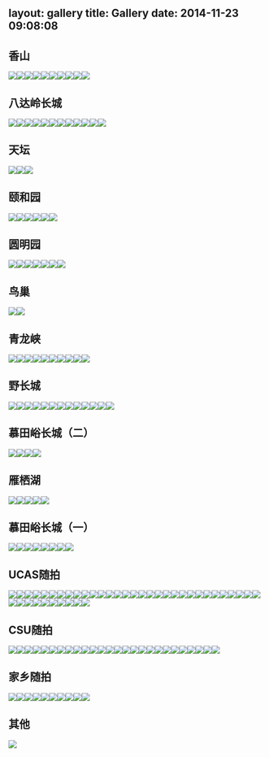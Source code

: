 layout: gallery
title: Gallery
date: 2014-11-23 09:08:08
---



## 香山

<a class="article-gallery-img fancybox" href="http://tinyjpg-public-lingdian618.qiniudn.com/images/public_photos/香山/IMG_1602.JPG?imageView2/2/h/800/q/100|watermark/2/text/bGlqaWFuLm1s/font/5a6L5L2T/fontsize/500/fill/I0VGRUZFRg==/dissolve/100/gravity/SouthEast/dx/10/dy/10" ><img src="http://tinyjpg-public-lingdian618.qiniudn.com/images/public_photos/香山/IMG_1602.JPG?imageView2/2/h/200/q/85" itemprop="image"></a><a class="article-gallery-img fancybox" href="http://tinyjpg-public-lingdian618.qiniudn.com/images/public_photos/香山/IMG_1604.JPG?imageView2/2/h/800/q/100|watermark/2/text/bGlqaWFuLm1s/font/5a6L5L2T/fontsize/500/fill/I0VGRUZFRg==/dissolve/100/gravity/SouthEast/dx/10/dy/10" ><img src="http://tinyjpg-public-lingdian618.qiniudn.com/images/public_photos/香山/IMG_1604.JPG?imageView2/2/h/200/q/85" itemprop="image"></a><a class="article-gallery-img fancybox" href="http://tinyjpg-public-lingdian618.qiniudn.com/images/public_photos/香山/IMG_1605.JPG?imageView2/2/h/800/q/100|watermark/2/text/bGlqaWFuLm1s/font/5a6L5L2T/fontsize/500/fill/I0VGRUZFRg==/dissolve/100/gravity/SouthEast/dx/10/dy/10" ><img src="http://tinyjpg-public-lingdian618.qiniudn.com/images/public_photos/香山/IMG_1605.JPG?imageView2/2/h/200/q/85" itemprop="image"></a><a class="article-gallery-img fancybox" href="http://tinyjpg-public-lingdian618.qiniudn.com/images/public_photos/香山/IMG_1615.JPG?imageView2/2/h/800/q/100|watermark/2/text/bGlqaWFuLm1s/font/5a6L5L2T/fontsize/500/fill/I0VGRUZFRg==/dissolve/100/gravity/SouthEast/dx/10/dy/10" ><img src="http://tinyjpg-public-lingdian618.qiniudn.com/images/public_photos/香山/IMG_1615.JPG?imageView2/2/h/200/q/85" itemprop="image"></a><a class="article-gallery-img fancybox" href="http://tinyjpg-public-lingdian618.qiniudn.com/images/public_photos/香山/IMG_1620.JPG?imageView2/2/h/800/q/100|watermark/2/text/bGlqaWFuLm1s/font/5a6L5L2T/fontsize/500/fill/I0VGRUZFRg==/dissolve/100/gravity/SouthEast/dx/10/dy/10" ><img src="http://tinyjpg-public-lingdian618.qiniudn.com/images/public_photos/香山/IMG_1620.JPG?imageView2/2/h/200/q/85" itemprop="image"></a><a class="article-gallery-img fancybox" href="http://tinyjpg-public-lingdian618.qiniudn.com/images/public_photos/香山/IMG_1627.JPG?imageView2/2/h/800/q/100|watermark/2/text/bGlqaWFuLm1s/font/5a6L5L2T/fontsize/500/fill/I0VGRUZFRg==/dissolve/100/gravity/SouthEast/dx/10/dy/10" ><img src="http://tinyjpg-public-lingdian618.qiniudn.com/images/public_photos/香山/IMG_1627.JPG?imageView2/2/h/200/q/85" itemprop="image"></a><a class="article-gallery-img fancybox" href="http://tinyjpg-public-lingdian618.qiniudn.com/images/public_photos/香山/IMG_1655.JPG?imageView2/2/h/800/q/100|watermark/2/text/bGlqaWFuLm1s/font/5a6L5L2T/fontsize/500/fill/I0VGRUZFRg==/dissolve/100/gravity/SouthEast/dx/10/dy/10" ><img src="http://tinyjpg-public-lingdian618.qiniudn.com/images/public_photos/香山/IMG_1655.JPG?imageView2/2/h/200/q/85" itemprop="image"></a><a class="article-gallery-img fancybox" href="http://tinyjpg-public-lingdian618.qiniudn.com/images/public_photos/香山/IMG_1657.JPG?imageView2/2/h/800/q/100|watermark/2/text/bGlqaWFuLm1s/font/5a6L5L2T/fontsize/500/fill/I0VGRUZFRg==/dissolve/100/gravity/SouthEast/dx/10/dy/10" ><img src="http://tinyjpg-public-lingdian618.qiniudn.com/images/public_photos/香山/IMG_1657.JPG?imageView2/2/h/200/q/85" itemprop="image"></a><a class="article-gallery-img fancybox" href="http://tinyjpg-public-lingdian618.qiniudn.com/images/public_photos/香山/IMG_1660.JPG?imageView2/2/h/800/q/100|watermark/2/text/bGlqaWFuLm1s/font/5a6L5L2T/fontsize/500/fill/I0VGRUZFRg==/dissolve/100/gravity/SouthEast/dx/10/dy/10" ><img src="http://tinyjpg-public-lingdian618.qiniudn.com/images/public_photos/香山/IMG_1660.JPG?imageView2/2/h/200/q/85" itemprop="image"></a><a class="article-gallery-img fancybox" href="http://tinyjpg-public-lingdian618.qiniudn.com/images/public_photos/香山/IMG_1665.JPG?imageView2/2/h/800/q/100|watermark/2/text/bGlqaWFuLm1s/font/5a6L5L2T/fontsize/500/fill/I0VGRUZFRg==/dissolve/100/gravity/SouthEast/dx/10/dy/10" ><img src="http://tinyjpg-public-lingdian618.qiniudn.com/images/public_photos/香山/IMG_1665.JPG?imageView2/2/h/200/q/85" itemprop="image"></a>

## 八达岭长城

<a class="article-gallery-img fancybox" href="http://tinyjpg-public-lingdian618.qiniudn.com/images/public_photos/八达岭长城/IMG_1545.JPG?imageView2/2/h/800/q/100|watermark/2/text/bGlqaWFuLm1s/font/5a6L5L2T/fontsize/500/fill/I0VGRUZFRg==/dissolve/100/gravity/SouthEast/dx/10/dy/10" ><img src="http://tinyjpg-public-lingdian618.qiniudn.com/images/public_photos/八达岭长城/IMG_1545.JPG?imageView2/2/h/200/q/85" itemprop="image"></a><a class="article-gallery-img fancybox" href="http://tinyjpg-public-lingdian618.qiniudn.com/images/public_photos/八达岭长城/IMG_1546.JPG?imageView2/2/h/800/q/100|watermark/2/text/bGlqaWFuLm1s/font/5a6L5L2T/fontsize/500/fill/I0VGRUZFRg==/dissolve/100/gravity/SouthEast/dx/10/dy/10" ><img src="http://tinyjpg-public-lingdian618.qiniudn.com/images/public_photos/八达岭长城/IMG_1546.JPG?imageView2/2/h/200/q/85" itemprop="image"></a><a class="article-gallery-img fancybox" href="http://tinyjpg-public-lingdian618.qiniudn.com/images/public_photos/八达岭长城/IMG_1547.JPG?imageView2/2/h/800/q/100|watermark/2/text/bGlqaWFuLm1s/font/5a6L5L2T/fontsize/500/fill/I0VGRUZFRg==/dissolve/100/gravity/SouthEast/dx/10/dy/10" ><img src="http://tinyjpg-public-lingdian618.qiniudn.com/images/public_photos/八达岭长城/IMG_1547.JPG?imageView2/2/h/200/q/85" itemprop="image"></a><a class="article-gallery-img fancybox" href="http://tinyjpg-public-lingdian618.qiniudn.com/images/public_photos/八达岭长城/IMG_1552.JPG?imageView2/2/h/800/q/100|watermark/2/text/bGlqaWFuLm1s/font/5a6L5L2T/fontsize/500/fill/I0VGRUZFRg==/dissolve/100/gravity/SouthEast/dx/10/dy/10" ><img src="http://tinyjpg-public-lingdian618.qiniudn.com/images/public_photos/八达岭长城/IMG_1552.JPG?imageView2/2/h/200/q/85" itemprop="image"></a><a class="article-gallery-img fancybox" href="http://tinyjpg-public-lingdian618.qiniudn.com/images/public_photos/八达岭长城/IMG_1553.JPG?imageView2/2/h/800/q/100|watermark/2/text/bGlqaWFuLm1s/font/5a6L5L2T/fontsize/500/fill/I0VGRUZFRg==/dissolve/100/gravity/SouthEast/dx/10/dy/10" ><img src="http://tinyjpg-public-lingdian618.qiniudn.com/images/public_photos/八达岭长城/IMG_1553.JPG?imageView2/2/h/200/q/85" itemprop="image"></a><a class="article-gallery-img fancybox" href="http://tinyjpg-public-lingdian618.qiniudn.com/images/public_photos/八达岭长城/IMG_1556.JPG?imageView2/2/h/800/q/100|watermark/2/text/bGlqaWFuLm1s/font/5a6L5L2T/fontsize/500/fill/I0VGRUZFRg==/dissolve/100/gravity/SouthEast/dx/10/dy/10" ><img src="http://tinyjpg-public-lingdian618.qiniudn.com/images/public_photos/八达岭长城/IMG_1556.JPG?imageView2/2/h/200/q/85" itemprop="image"></a><a class="article-gallery-img fancybox" href="http://tinyjpg-public-lingdian618.qiniudn.com/images/public_photos/八达岭长城/IMG_1557.JPG?imageView2/2/h/800/q/100|watermark/2/text/bGlqaWFuLm1s/font/5a6L5L2T/fontsize/500/fill/I0VGRUZFRg==/dissolve/100/gravity/SouthEast/dx/10/dy/10" ><img src="http://tinyjpg-public-lingdian618.qiniudn.com/images/public_photos/八达岭长城/IMG_1557.JPG?imageView2/2/h/200/q/85" itemprop="image"></a><a class="article-gallery-img fancybox" href="http://tinyjpg-public-lingdian618.qiniudn.com/images/public_photos/八达岭长城/IMG_1558.JPG?imageView2/2/h/800/q/100|watermark/2/text/bGlqaWFuLm1s/font/5a6L5L2T/fontsize/500/fill/I0VGRUZFRg==/dissolve/100/gravity/SouthEast/dx/10/dy/10" ><img src="http://tinyjpg-public-lingdian618.qiniudn.com/images/public_photos/八达岭长城/IMG_1558.JPG?imageView2/2/h/200/q/85" itemprop="image"></a><a class="article-gallery-img fancybox" href="http://tinyjpg-public-lingdian618.qiniudn.com/images/public_photos/八达岭长城/IMG_1559.JPG?imageView2/2/h/800/q/100|watermark/2/text/bGlqaWFuLm1s/font/5a6L5L2T/fontsize/500/fill/I0VGRUZFRg==/dissolve/100/gravity/SouthEast/dx/10/dy/10" ><img src="http://tinyjpg-public-lingdian618.qiniudn.com/images/public_photos/八达岭长城/IMG_1559.JPG?imageView2/2/h/200/q/85" itemprop="image"></a><a class="article-gallery-img fancybox" href="http://tinyjpg-public-lingdian618.qiniudn.com/images/public_photos/八达岭长城/IMG_1560.JPG?imageView2/2/h/800/q/100|watermark/2/text/bGlqaWFuLm1s/font/5a6L5L2T/fontsize/500/fill/I0VGRUZFRg==/dissolve/100/gravity/SouthEast/dx/10/dy/10" ><img src="http://tinyjpg-public-lingdian618.qiniudn.com/images/public_photos/八达岭长城/IMG_1560.JPG?imageView2/2/h/200/q/85" itemprop="image"></a><a class="article-gallery-img fancybox" href="http://tinyjpg-public-lingdian618.qiniudn.com/images/public_photos/八达岭长城/IMG_1564.JPG?imageView2/2/h/800/q/100|watermark/2/text/bGlqaWFuLm1s/font/5a6L5L2T/fontsize/500/fill/I0VGRUZFRg==/dissolve/100/gravity/SouthEast/dx/10/dy/10" ><img src="http://tinyjpg-public-lingdian618.qiniudn.com/images/public_photos/八达岭长城/IMG_1564.JPG?imageView2/2/h/200/q/85" itemprop="image"></a><a class="article-gallery-img fancybox" href="http://tinyjpg-public-lingdian618.qiniudn.com/images/public_photos/八达岭长城/IMG_1575.JPG?imageView2/2/h/800/q/100|watermark/2/text/bGlqaWFuLm1s/font/5a6L5L2T/fontsize/500/fill/I0VGRUZFRg==/dissolve/100/gravity/SouthEast/dx/10/dy/10" ><img src="http://tinyjpg-public-lingdian618.qiniudn.com/images/public_photos/八达岭长城/IMG_1575.JPG?imageView2/2/h/200/q/85" itemprop="image"></a>

## 天坛

<a class="article-gallery-img fancybox" href="http://tinyjpg-public-lingdian618.qiniudn.com/images/public_photos/天坛/IMG_1512.JPG?imageView2/2/h/800/q/100|watermark/2/text/bGlqaWFuLm1s/font/5a6L5L2T/fontsize/500/fill/I0VGRUZFRg==/dissolve/100/gravity/SouthEast/dx/10/dy/10" ><img src="http://tinyjpg-public-lingdian618.qiniudn.com/images/public_photos/天坛/IMG_1512.JPG?imageView2/2/h/200/q/85" itemprop="image"></a><a class="article-gallery-img fancybox" href="http://tinyjpg-public-lingdian618.qiniudn.com/images/public_photos/天坛/IMG_1513.JPG?imageView2/2/h/800/q/100|watermark/2/text/bGlqaWFuLm1s/font/5a6L5L2T/fontsize/500/fill/I0VGRUZFRg==/dissolve/100/gravity/SouthEast/dx/10/dy/10" ><img src="http://tinyjpg-public-lingdian618.qiniudn.com/images/public_photos/天坛/IMG_1513.JPG?imageView2/2/h/200/q/85" itemprop="image"></a><a class="article-gallery-img fancybox" href="http://tinyjpg-public-lingdian618.qiniudn.com/images/public_photos/天坛/IMG_1515.JPG?imageView2/2/h/800/q/100|watermark/2/text/bGlqaWFuLm1s/font/5a6L5L2T/fontsize/500/fill/I0VGRUZFRg==/dissolve/100/gravity/SouthEast/dx/10/dy/10" ><img src="http://tinyjpg-public-lingdian618.qiniudn.com/images/public_photos/天坛/IMG_1515.JPG?imageView2/2/h/200/q/85" itemprop="image"></a>

## 颐和园

<a class="article-gallery-img fancybox" href="http://tinyjpg-public-lingdian618.qiniudn.com/images/public_photos/颐和园/IMG_1462.JPG?imageView2/2/h/800/q/100|watermark/2/text/bGlqaWFuLm1s/font/5a6L5L2T/fontsize/500/fill/I0VGRUZFRg==/dissolve/100/gravity/SouthEast/dx/10/dy/10" ><img src="http://tinyjpg-public-lingdian618.qiniudn.com/images/public_photos/颐和园/IMG_1462.JPG?imageView2/2/h/200/q/85" itemprop="image"></a><a class="article-gallery-img fancybox" href="http://tinyjpg-public-lingdian618.qiniudn.com/images/public_photos/颐和园/IMG_1476.JPG?imageView2/2/h/800/q/100|watermark/2/text/bGlqaWFuLm1s/font/5a6L5L2T/fontsize/500/fill/I0VGRUZFRg==/dissolve/100/gravity/SouthEast/dx/10/dy/10" ><img src="http://tinyjpg-public-lingdian618.qiniudn.com/images/public_photos/颐和园/IMG_1476.JPG?imageView2/2/h/200/q/85" itemprop="image"></a><a class="article-gallery-img fancybox" href="http://tinyjpg-public-lingdian618.qiniudn.com/images/public_photos/颐和园/IMG_1478.JPG?imageView2/2/h/800/q/100|watermark/2/text/bGlqaWFuLm1s/font/5a6L5L2T/fontsize/500/fill/I0VGRUZFRg==/dissolve/100/gravity/SouthEast/dx/10/dy/10" ><img src="http://tinyjpg-public-lingdian618.qiniudn.com/images/public_photos/颐和园/IMG_1478.JPG?imageView2/2/h/200/q/85" itemprop="image"></a><a class="article-gallery-img fancybox" href="http://tinyjpg-public-lingdian618.qiniudn.com/images/public_photos/颐和园/IMG_1482.JPG?imageView2/2/h/800/q/100|watermark/2/text/bGlqaWFuLm1s/font/5a6L5L2T/fontsize/500/fill/I0VGRUZFRg==/dissolve/100/gravity/SouthEast/dx/10/dy/10" ><img src="http://tinyjpg-public-lingdian618.qiniudn.com/images/public_photos/颐和园/IMG_1482.JPG?imageView2/2/h/200/q/85" itemprop="image"></a><a class="article-gallery-img fancybox" href="http://tinyjpg-public-lingdian618.qiniudn.com/images/public_photos/颐和园/IMG_1483.JPG?imageView2/2/h/800/q/100|watermark/2/text/bGlqaWFuLm1s/font/5a6L5L2T/fontsize/500/fill/I0VGRUZFRg==/dissolve/100/gravity/SouthEast/dx/10/dy/10" ><img src="http://tinyjpg-public-lingdian618.qiniudn.com/images/public_photos/颐和园/IMG_1483.JPG?imageView2/2/h/200/q/85" itemprop="image"></a><a class="article-gallery-img fancybox" href="http://tinyjpg-public-lingdian618.qiniudn.com/images/public_photos/颐和园/IMG_1486.JPG?imageView2/2/h/800/q/100|watermark/2/text/bGlqaWFuLm1s/font/5a6L5L2T/fontsize/500/fill/I0VGRUZFRg==/dissolve/100/gravity/SouthEast/dx/10/dy/10" ><img src="http://tinyjpg-public-lingdian618.qiniudn.com/images/public_photos/颐和园/IMG_1486.JPG?imageView2/2/h/200/q/85" itemprop="image"></a>

## 圆明园

<a class="article-gallery-img fancybox" href="http://tinyjpg-public-lingdian618.qiniudn.com/images/public_photos/圆明园/IMG_1386.JPG?imageView2/2/h/800/q/100|watermark/2/text/bGlqaWFuLm1s/font/5a6L5L2T/fontsize/500/fill/I0VGRUZFRg==/dissolve/100/gravity/SouthEast/dx/10/dy/10" ><img src="http://tinyjpg-public-lingdian618.qiniudn.com/images/public_photos/圆明园/IMG_1386.JPG?imageView2/2/h/200/q/85" itemprop="image"></a><a class="article-gallery-img fancybox" href="http://tinyjpg-public-lingdian618.qiniudn.com/images/public_photos/圆明园/IMG_1388.JPG?imageView2/2/h/800/q/100|watermark/2/text/bGlqaWFuLm1s/font/5a6L5L2T/fontsize/500/fill/I0VGRUZFRg==/dissolve/100/gravity/SouthEast/dx/10/dy/10" ><img src="http://tinyjpg-public-lingdian618.qiniudn.com/images/public_photos/圆明园/IMG_1388.JPG?imageView2/2/h/200/q/85" itemprop="image"></a><a class="article-gallery-img fancybox" href="http://tinyjpg-public-lingdian618.qiniudn.com/images/public_photos/圆明园/IMG_1392.JPG?imageView2/2/h/800/q/100|watermark/2/text/bGlqaWFuLm1s/font/5a6L5L2T/fontsize/500/fill/I0VGRUZFRg==/dissolve/100/gravity/SouthEast/dx/10/dy/10" ><img src="http://tinyjpg-public-lingdian618.qiniudn.com/images/public_photos/圆明园/IMG_1392.JPG?imageView2/2/h/200/q/85" itemprop="image"></a><a class="article-gallery-img fancybox" href="http://tinyjpg-public-lingdian618.qiniudn.com/images/public_photos/圆明园/IMG_1400.JPG?imageView2/2/h/800/q/100|watermark/2/text/bGlqaWFuLm1s/font/5a6L5L2T/fontsize/500/fill/I0VGRUZFRg==/dissolve/100/gravity/SouthEast/dx/10/dy/10" ><img src="http://tinyjpg-public-lingdian618.qiniudn.com/images/public_photos/圆明园/IMG_1400.JPG?imageView2/2/h/200/q/85" itemprop="image"></a><a class="article-gallery-img fancybox" href="http://tinyjpg-public-lingdian618.qiniudn.com/images/public_photos/圆明园/IMG_1401.JPG?imageView2/2/h/800/q/100|watermark/2/text/bGlqaWFuLm1s/font/5a6L5L2T/fontsize/500/fill/I0VGRUZFRg==/dissolve/100/gravity/SouthEast/dx/10/dy/10" ><img src="http://tinyjpg-public-lingdian618.qiniudn.com/images/public_photos/圆明园/IMG_1401.JPG?imageView2/2/h/200/q/85" itemprop="image"></a><a class="article-gallery-img fancybox" href="http://tinyjpg-public-lingdian618.qiniudn.com/images/public_photos/圆明园/IMG_1403.JPG?imageView2/2/h/800/q/100|watermark/2/text/bGlqaWFuLm1s/font/5a6L5L2T/fontsize/500/fill/I0VGRUZFRg==/dissolve/100/gravity/SouthEast/dx/10/dy/10" ><img src="http://tinyjpg-public-lingdian618.qiniudn.com/images/public_photos/圆明园/IMG_1403.JPG?imageView2/2/h/200/q/85" itemprop="image"></a><a class="article-gallery-img fancybox" href="http://tinyjpg-public-lingdian618.qiniudn.com/images/public_photos/圆明园/IMG_1420.JPG?imageView2/2/h/800/q/100|watermark/2/text/bGlqaWFuLm1s/font/5a6L5L2T/fontsize/500/fill/I0VGRUZFRg==/dissolve/100/gravity/SouthEast/dx/10/dy/10" ><img src="http://tinyjpg-public-lingdian618.qiniudn.com/images/public_photos/圆明园/IMG_1420.JPG?imageView2/2/h/200/q/85" itemprop="image"></a>

## 鸟巢

<a class="article-gallery-img fancybox" href="http://tinyjpg-public-lingdian618.qiniudn.com/images/public_photos/鸟巢/IMG_1365.JPG?imageView2/2/h/800/q/100|watermark/2/text/bGlqaWFuLm1s/font/5a6L5L2T/fontsize/500/fill/I0VGRUZFRg==/dissolve/100/gravity/SouthEast/dx/10/dy/10" ><img src="http://tinyjpg-public-lingdian618.qiniudn.com/images/public_photos/鸟巢/IMG_1365.JPG?imageView2/2/h/200/q/85" itemprop="image"></a><a class="article-gallery-img fancybox" href="http://tinyjpg-public-lingdian618.qiniudn.com/images/public_photos/鸟巢/IMG_1368.JPG?imageView2/2/h/800/q/100|watermark/2/text/bGlqaWFuLm1s/font/5a6L5L2T/fontsize/500/fill/I0VGRUZFRg==/dissolve/100/gravity/SouthEast/dx/10/dy/10" ><img src="http://tinyjpg-public-lingdian618.qiniudn.com/images/public_photos/鸟巢/IMG_1368.JPG?imageView2/2/h/200/q/85" itemprop="image"></a>

## 青龙峡

<a class="article-gallery-img fancybox" href="http://tinyjpg-public-lingdian618.qiniudn.com/images/public_photos/青龙峡/IMG_1040.JPG?imageView2/2/h/800/q/100|watermark/2/text/bGlqaWFuLm1s/font/5a6L5L2T/fontsize/500/fill/I0VGRUZFRg==/dissolve/100/gravity/SouthEast/dx/10/dy/10" ><img src="http://tinyjpg-public-lingdian618.qiniudn.com/images/public_photos/青龙峡/IMG_1040.JPG?imageView2/2/h/200/q/85" itemprop="image"></a><a class="article-gallery-img fancybox" href="http://tinyjpg-public-lingdian618.qiniudn.com/images/public_photos/青龙峡/IMG_1047.JPG?imageView2/2/h/800/q/100|watermark/2/text/bGlqaWFuLm1s/font/5a6L5L2T/fontsize/500/fill/I0VGRUZFRg==/dissolve/100/gravity/SouthEast/dx/10/dy/10" ><img src="http://tinyjpg-public-lingdian618.qiniudn.com/images/public_photos/青龙峡/IMG_1047.JPG?imageView2/2/h/200/q/85" itemprop="image"></a><a class="article-gallery-img fancybox" href="http://tinyjpg-public-lingdian618.qiniudn.com/images/public_photos/青龙峡/IMG_1049.JPG?imageView2/2/h/800/q/100|watermark/2/text/bGlqaWFuLm1s/font/5a6L5L2T/fontsize/500/fill/I0VGRUZFRg==/dissolve/100/gravity/SouthEast/dx/10/dy/10" ><img src="http://tinyjpg-public-lingdian618.qiniudn.com/images/public_photos/青龙峡/IMG_1049.JPG?imageView2/2/h/200/q/85" itemprop="image"></a><a class="article-gallery-img fancybox" href="http://tinyjpg-public-lingdian618.qiniudn.com/images/public_photos/青龙峡/IMG_1052.JPG?imageView2/2/h/800/q/100|watermark/2/text/bGlqaWFuLm1s/font/5a6L5L2T/fontsize/500/fill/I0VGRUZFRg==/dissolve/100/gravity/SouthEast/dx/10/dy/10" ><img src="http://tinyjpg-public-lingdian618.qiniudn.com/images/public_photos/青龙峡/IMG_1052.JPG?imageView2/2/h/200/q/85" itemprop="image"></a><a class="article-gallery-img fancybox" href="http://tinyjpg-public-lingdian618.qiniudn.com/images/public_photos/青龙峡/IMG_1055.JPG?imageView2/2/h/800/q/100|watermark/2/text/bGlqaWFuLm1s/font/5a6L5L2T/fontsize/500/fill/I0VGRUZFRg==/dissolve/100/gravity/SouthEast/dx/10/dy/10" ><img src="http://tinyjpg-public-lingdian618.qiniudn.com/images/public_photos/青龙峡/IMG_1055.JPG?imageView2/2/h/200/q/85" itemprop="image"></a><a class="article-gallery-img fancybox" href="http://tinyjpg-public-lingdian618.qiniudn.com/images/public_photos/青龙峡/IMG_1058.JPG?imageView2/2/h/800/q/100|watermark/2/text/bGlqaWFuLm1s/font/5a6L5L2T/fontsize/500/fill/I0VGRUZFRg==/dissolve/100/gravity/SouthEast/dx/10/dy/10" ><img src="http://tinyjpg-public-lingdian618.qiniudn.com/images/public_photos/青龙峡/IMG_1058.JPG?imageView2/2/h/200/q/85" itemprop="image"></a><a class="article-gallery-img fancybox" href="http://tinyjpg-public-lingdian618.qiniudn.com/images/public_photos/青龙峡/IMG_1078.JPG?imageView2/2/h/800/q/100|watermark/2/text/bGlqaWFuLm1s/font/5a6L5L2T/fontsize/500/fill/I0VGRUZFRg==/dissolve/100/gravity/SouthEast/dx/10/dy/10" ><img src="http://tinyjpg-public-lingdian618.qiniudn.com/images/public_photos/青龙峡/IMG_1078.JPG?imageView2/2/h/200/q/85" itemprop="image"></a><a class="article-gallery-img fancybox" href="http://tinyjpg-public-lingdian618.qiniudn.com/images/public_photos/青龙峡/IMG_1079.JPG?imageView2/2/h/800/q/100|watermark/2/text/bGlqaWFuLm1s/font/5a6L5L2T/fontsize/500/fill/I0VGRUZFRg==/dissolve/100/gravity/SouthEast/dx/10/dy/10" ><img src="http://tinyjpg-public-lingdian618.qiniudn.com/images/public_photos/青龙峡/IMG_1079.JPG?imageView2/2/h/200/q/85" itemprop="image"></a><a class="article-gallery-img fancybox" href="http://tinyjpg-public-lingdian618.qiniudn.com/images/public_photos/青龙峡/IMG_1080.JPG?imageView2/2/h/800/q/100|watermark/2/text/bGlqaWFuLm1s/font/5a6L5L2T/fontsize/500/fill/I0VGRUZFRg==/dissolve/100/gravity/SouthEast/dx/10/dy/10" ><img src="http://tinyjpg-public-lingdian618.qiniudn.com/images/public_photos/青龙峡/IMG_1080.JPG?imageView2/2/h/200/q/85" itemprop="image"></a><a class="article-gallery-img fancybox" href="http://tinyjpg-public-lingdian618.qiniudn.com/images/public_photos/青龙峡/IMG_1084.JPG?imageView2/2/h/800/q/100|watermark/2/text/bGlqaWFuLm1s/font/5a6L5L2T/fontsize/500/fill/I0VGRUZFRg==/dissolve/100/gravity/SouthEast/dx/10/dy/10" ><img src="http://tinyjpg-public-lingdian618.qiniudn.com/images/public_photos/青龙峡/IMG_1084.JPG?imageView2/2/h/200/q/85" itemprop="image"></a>

## 野长城

<a class="article-gallery-img fancybox" href="http://tinyjpg-public-lingdian618.qiniudn.com/images/public_photos/野长城/IMG_0920.JPG?imageView2/2/h/800/q/100|watermark/2/text/bGlqaWFuLm1s/font/5a6L5L2T/fontsize/500/fill/I0VGRUZFRg==/dissolve/100/gravity/SouthEast/dx/10/dy/10" ><img src="http://tinyjpg-public-lingdian618.qiniudn.com/images/public_photos/野长城/IMG_0920.JPG?imageView2/2/h/200/q/85" itemprop="image"></a><a class="article-gallery-img fancybox" href="http://tinyjpg-public-lingdian618.qiniudn.com/images/public_photos/野长城/IMG_0921.JPG?imageView2/2/h/800/q/100|watermark/2/text/bGlqaWFuLm1s/font/5a6L5L2T/fontsize/500/fill/I0VGRUZFRg==/dissolve/100/gravity/SouthEast/dx/10/dy/10" ><img src="http://tinyjpg-public-lingdian618.qiniudn.com/images/public_photos/野长城/IMG_0921.JPG?imageView2/2/h/200/q/85" itemprop="image"></a><a class="article-gallery-img fancybox" href="http://tinyjpg-public-lingdian618.qiniudn.com/images/public_photos/野长城/IMG_0934.JPG?imageView2/2/h/800/q/100|watermark/2/text/bGlqaWFuLm1s/font/5a6L5L2T/fontsize/500/fill/I0VGRUZFRg==/dissolve/100/gravity/SouthEast/dx/10/dy/10" ><img src="http://tinyjpg-public-lingdian618.qiniudn.com/images/public_photos/野长城/IMG_0934.JPG?imageView2/2/h/200/q/85" itemprop="image"></a><a class="article-gallery-img fancybox" href="http://tinyjpg-public-lingdian618.qiniudn.com/images/public_photos/野长城/IMG_0938.JPG?imageView2/2/h/800/q/100|watermark/2/text/bGlqaWFuLm1s/font/5a6L5L2T/fontsize/500/fill/I0VGRUZFRg==/dissolve/100/gravity/SouthEast/dx/10/dy/10" ><img src="http://tinyjpg-public-lingdian618.qiniudn.com/images/public_photos/野长城/IMG_0938.JPG?imageView2/2/h/200/q/85" itemprop="image"></a><a class="article-gallery-img fancybox" href="http://tinyjpg-public-lingdian618.qiniudn.com/images/public_photos/野长城/IMG_0943.JPG?imageView2/2/h/800/q/100|watermark/2/text/bGlqaWFuLm1s/font/5a6L5L2T/fontsize/500/fill/I0VGRUZFRg==/dissolve/100/gravity/SouthEast/dx/10/dy/10" ><img src="http://tinyjpg-public-lingdian618.qiniudn.com/images/public_photos/野长城/IMG_0943.JPG?imageView2/2/h/200/q/85" itemprop="image"></a><a class="article-gallery-img fancybox" href="http://tinyjpg-public-lingdian618.qiniudn.com/images/public_photos/野长城/IMG_0945.JPG?imageView2/2/h/800/q/100|watermark/2/text/bGlqaWFuLm1s/font/5a6L5L2T/fontsize/500/fill/I0VGRUZFRg==/dissolve/100/gravity/SouthEast/dx/10/dy/10" ><img src="http://tinyjpg-public-lingdian618.qiniudn.com/images/public_photos/野长城/IMG_0945.JPG?imageView2/2/h/200/q/85" itemprop="image"></a><a class="article-gallery-img fancybox" href="http://tinyjpg-public-lingdian618.qiniudn.com/images/public_photos/野长城/IMG_0948.JPG?imageView2/2/h/800/q/100|watermark/2/text/bGlqaWFuLm1s/font/5a6L5L2T/fontsize/500/fill/I0VGRUZFRg==/dissolve/100/gravity/SouthEast/dx/10/dy/10" ><img src="http://tinyjpg-public-lingdian618.qiniudn.com/images/public_photos/野长城/IMG_0948.JPG?imageView2/2/h/200/q/85" itemprop="image"></a><a class="article-gallery-img fancybox" href="http://tinyjpg-public-lingdian618.qiniudn.com/images/public_photos/野长城/IMG_0953.JPG?imageView2/2/h/800/q/100|watermark/2/text/bGlqaWFuLm1s/font/5a6L5L2T/fontsize/500/fill/I0VGRUZFRg==/dissolve/100/gravity/SouthEast/dx/10/dy/10" ><img src="http://tinyjpg-public-lingdian618.qiniudn.com/images/public_photos/野长城/IMG_0953.JPG?imageView2/2/h/200/q/85" itemprop="image"></a><a class="article-gallery-img fancybox" href="http://tinyjpg-public-lingdian618.qiniudn.com/images/public_photos/野长城/IMG_0964.JPG?imageView2/2/h/800/q/100|watermark/2/text/bGlqaWFuLm1s/font/5a6L5L2T/fontsize/500/fill/I0VGRUZFRg==/dissolve/100/gravity/SouthEast/dx/10/dy/10" ><img src="http://tinyjpg-public-lingdian618.qiniudn.com/images/public_photos/野长城/IMG_0964.JPG?imageView2/2/h/200/q/85" itemprop="image"></a><a class="article-gallery-img fancybox" href="http://tinyjpg-public-lingdian618.qiniudn.com/images/public_photos/野长城/IMG_0965.JPG?imageView2/2/h/800/q/100|watermark/2/text/bGlqaWFuLm1s/font/5a6L5L2T/fontsize/500/fill/I0VGRUZFRg==/dissolve/100/gravity/SouthEast/dx/10/dy/10" ><img src="http://tinyjpg-public-lingdian618.qiniudn.com/images/public_photos/野长城/IMG_0965.JPG?imageView2/2/h/200/q/85" itemprop="image"></a><a class="article-gallery-img fancybox" href="http://tinyjpg-public-lingdian618.qiniudn.com/images/public_photos/野长城/IMG_0981.JPG?imageView2/2/h/800/q/100|watermark/2/text/bGlqaWFuLm1s/font/5a6L5L2T/fontsize/500/fill/I0VGRUZFRg==/dissolve/100/gravity/SouthEast/dx/10/dy/10" ><img src="http://tinyjpg-public-lingdian618.qiniudn.com/images/public_photos/野长城/IMG_0981.JPG?imageView2/2/h/200/q/85" itemprop="image"></a><a class="article-gallery-img fancybox" href="http://tinyjpg-public-lingdian618.qiniudn.com/images/public_photos/野长城/IMG_1006.JPG?imageView2/2/h/800/q/100|watermark/2/text/bGlqaWFuLm1s/font/5a6L5L2T/fontsize/500/fill/I0VGRUZFRg==/dissolve/100/gravity/SouthEast/dx/10/dy/10" ><img src="http://tinyjpg-public-lingdian618.qiniudn.com/images/public_photos/野长城/IMG_1006.JPG?imageView2/2/h/200/q/85" itemprop="image"></a><a class="article-gallery-img fancybox" href="http://tinyjpg-public-lingdian618.qiniudn.com/images/public_photos/野长城/IMG_1008.JPG?imageView2/2/h/800/q/100|watermark/2/text/bGlqaWFuLm1s/font/5a6L5L2T/fontsize/500/fill/I0VGRUZFRg==/dissolve/100/gravity/SouthEast/dx/10/dy/10" ><img src="http://tinyjpg-public-lingdian618.qiniudn.com/images/public_photos/野长城/IMG_1008.JPG?imageView2/2/h/200/q/85" itemprop="image"></a>

## 慕田峪长城（二）

<a class="article-gallery-img fancybox" href="http://tinyjpg-public-lingdian618.qiniudn.com/images/public_photos/慕田峪长城（二）/IMG_0891.JPG?imageView2/2/h/800/q/100|watermark/2/text/bGlqaWFuLm1s/font/5a6L5L2T/fontsize/500/fill/I0VGRUZFRg==/dissolve/100/gravity/SouthEast/dx/10/dy/10" ><img src="http://tinyjpg-public-lingdian618.qiniudn.com/images/public_photos/慕田峪长城（二）/IMG_0891.JPG?imageView2/2/h/200/q/85" itemprop="image"></a><a class="article-gallery-img fancybox" href="http://tinyjpg-public-lingdian618.qiniudn.com/images/public_photos/慕田峪长城（二）/IMG_0898.JPG?imageView2/2/h/800/q/100|watermark/2/text/bGlqaWFuLm1s/font/5a6L5L2T/fontsize/500/fill/I0VGRUZFRg==/dissolve/100/gravity/SouthEast/dx/10/dy/10" ><img src="http://tinyjpg-public-lingdian618.qiniudn.com/images/public_photos/慕田峪长城（二）/IMG_0898.JPG?imageView2/2/h/200/q/85" itemprop="image"></a><a class="article-gallery-img fancybox" href="http://tinyjpg-public-lingdian618.qiniudn.com/images/public_photos/慕田峪长城（二）/IMG_0899.JPG?imageView2/2/h/800/q/100|watermark/2/text/bGlqaWFuLm1s/font/5a6L5L2T/fontsize/500/fill/I0VGRUZFRg==/dissolve/100/gravity/SouthEast/dx/10/dy/10" ><img src="http://tinyjpg-public-lingdian618.qiniudn.com/images/public_photos/慕田峪长城（二）/IMG_0899.JPG?imageView2/2/h/200/q/85" itemprop="image"></a><a class="article-gallery-img fancybox" href="http://tinyjpg-public-lingdian618.qiniudn.com/images/public_photos/慕田峪长城（二）/IMG_0911.JPG?imageView2/2/h/800/q/100|watermark/2/text/bGlqaWFuLm1s/font/5a6L5L2T/fontsize/500/fill/I0VGRUZFRg==/dissolve/100/gravity/SouthEast/dx/10/dy/10" ><img src="http://tinyjpg-public-lingdian618.qiniudn.com/images/public_photos/慕田峪长城（二）/IMG_0911.JPG?imageView2/2/h/200/q/85" itemprop="image"></a>

## 雁栖湖

<a class="article-gallery-img fancybox" href="http://tinyjpg-public-lingdian618.qiniudn.com/images/public_photos/雁栖湖/IMG_0765.JPG?imageView2/2/h/800/q/100|watermark/2/text/bGlqaWFuLm1s/font/5a6L5L2T/fontsize/500/fill/I0VGRUZFRg==/dissolve/100/gravity/SouthEast/dx/10/dy/10" ><img src="http://tinyjpg-public-lingdian618.qiniudn.com/images/public_photos/雁栖湖/IMG_0765.JPG?imageView2/2/h/200/q/85" itemprop="image"></a><a class="article-gallery-img fancybox" href="http://tinyjpg-public-lingdian618.qiniudn.com/images/public_photos/雁栖湖/IMG_0767.JPG?imageView2/2/h/800/q/100|watermark/2/text/bGlqaWFuLm1s/font/5a6L5L2T/fontsize/500/fill/I0VGRUZFRg==/dissolve/100/gravity/SouthEast/dx/10/dy/10" ><img src="http://tinyjpg-public-lingdian618.qiniudn.com/images/public_photos/雁栖湖/IMG_0767.JPG?imageView2/2/h/200/q/85" itemprop="image"></a><a class="article-gallery-img fancybox" href="http://tinyjpg-public-lingdian618.qiniudn.com/images/public_photos/雁栖湖/IMG_0771.JPG?imageView2/2/h/800/q/100|watermark/2/text/bGlqaWFuLm1s/font/5a6L5L2T/fontsize/500/fill/I0VGRUZFRg==/dissolve/100/gravity/SouthEast/dx/10/dy/10" ><img src="http://tinyjpg-public-lingdian618.qiniudn.com/images/public_photos/雁栖湖/IMG_0771.JPG?imageView2/2/h/200/q/85" itemprop="image"></a><a class="article-gallery-img fancybox" href="http://tinyjpg-public-lingdian618.qiniudn.com/images/public_photos/雁栖湖/IMG_0776.JPG?imageView2/2/h/800/q/100|watermark/2/text/bGlqaWFuLm1s/font/5a6L5L2T/fontsize/500/fill/I0VGRUZFRg==/dissolve/100/gravity/SouthEast/dx/10/dy/10" ><img src="http://tinyjpg-public-lingdian618.qiniudn.com/images/public_photos/雁栖湖/IMG_0776.JPG?imageView2/2/h/200/q/85" itemprop="image"></a><a class="article-gallery-img fancybox" href="http://tinyjpg-public-lingdian618.qiniudn.com/images/public_photos/雁栖湖/IMG_0777.JPG?imageView2/2/h/800/q/100|watermark/2/text/bGlqaWFuLm1s/font/5a6L5L2T/fontsize/500/fill/I0VGRUZFRg==/dissolve/100/gravity/SouthEast/dx/10/dy/10" ><img src="http://tinyjpg-public-lingdian618.qiniudn.com/images/public_photos/雁栖湖/IMG_0777.JPG?imageView2/2/h/200/q/85" itemprop="image"></a>

## 慕田峪长城（一）

<a class="article-gallery-img fancybox" href="http://tinyjpg-public-lingdian618.qiniudn.com/images/public_photos/慕田峪长城（一）/IMG_0650.JPG?imageView2/2/h/800/q/100|watermark/2/text/bGlqaWFuLm1s/font/5a6L5L2T/fontsize/500/fill/I0VGRUZFRg==/dissolve/100/gravity/SouthEast/dx/10/dy/10" ><img src="http://tinyjpg-public-lingdian618.qiniudn.com/images/public_photos/慕田峪长城（一）/IMG_0650.JPG?imageView2/2/h/200/q/85" itemprop="image"></a><a class="article-gallery-img fancybox" href="http://tinyjpg-public-lingdian618.qiniudn.com/images/public_photos/慕田峪长城（一）/IMG_0654.JPG?imageView2/2/h/800/q/100|watermark/2/text/bGlqaWFuLm1s/font/5a6L5L2T/fontsize/500/fill/I0VGRUZFRg==/dissolve/100/gravity/SouthEast/dx/10/dy/10" ><img src="http://tinyjpg-public-lingdian618.qiniudn.com/images/public_photos/慕田峪长城（一）/IMG_0654.JPG?imageView2/2/h/200/q/85" itemprop="image"></a><a class="article-gallery-img fancybox" href="http://tinyjpg-public-lingdian618.qiniudn.com/images/public_photos/慕田峪长城（一）/IMG_0657.JPG?imageView2/2/h/800/q/100|watermark/2/text/bGlqaWFuLm1s/font/5a6L5L2T/fontsize/500/fill/I0VGRUZFRg==/dissolve/100/gravity/SouthEast/dx/10/dy/10" ><img src="http://tinyjpg-public-lingdian618.qiniudn.com/images/public_photos/慕田峪长城（一）/IMG_0657.JPG?imageView2/2/h/200/q/85" itemprop="image"></a><a class="article-gallery-img fancybox" href="http://tinyjpg-public-lingdian618.qiniudn.com/images/public_photos/慕田峪长城（一）/IMG_0661.JPG?imageView2/2/h/800/q/100|watermark/2/text/bGlqaWFuLm1s/font/5a6L5L2T/fontsize/500/fill/I0VGRUZFRg==/dissolve/100/gravity/SouthEast/dx/10/dy/10" ><img src="http://tinyjpg-public-lingdian618.qiniudn.com/images/public_photos/慕田峪长城（一）/IMG_0661.JPG?imageView2/2/h/200/q/85" itemprop="image"></a><a class="article-gallery-img fancybox" href="http://tinyjpg-public-lingdian618.qiniudn.com/images/public_photos/慕田峪长城（一）/IMG_0663.JPG?imageView2/2/h/800/q/100|watermark/2/text/bGlqaWFuLm1s/font/5a6L5L2T/fontsize/500/fill/I0VGRUZFRg==/dissolve/100/gravity/SouthEast/dx/10/dy/10" ><img src="http://tinyjpg-public-lingdian618.qiniudn.com/images/public_photos/慕田峪长城（一）/IMG_0663.JPG?imageView2/2/h/200/q/85" itemprop="image"></a><a class="article-gallery-img fancybox" href="http://tinyjpg-public-lingdian618.qiniudn.com/images/public_photos/慕田峪长城（一）/IMG_0665.JPG?imageView2/2/h/800/q/100|watermark/2/text/bGlqaWFuLm1s/font/5a6L5L2T/fontsize/500/fill/I0VGRUZFRg==/dissolve/100/gravity/SouthEast/dx/10/dy/10" ><img src="http://tinyjpg-public-lingdian618.qiniudn.com/images/public_photos/慕田峪长城（一）/IMG_0665.JPG?imageView2/2/h/200/q/85" itemprop="image"></a><a class="article-gallery-img fancybox" href="http://tinyjpg-public-lingdian618.qiniudn.com/images/public_photos/慕田峪长城（一）/IMG_0666.JPG?imageView2/2/h/800/q/100|watermark/2/text/bGlqaWFuLm1s/font/5a6L5L2T/fontsize/500/fill/I0VGRUZFRg==/dissolve/100/gravity/SouthEast/dx/10/dy/10" ><img src="http://tinyjpg-public-lingdian618.qiniudn.com/images/public_photos/慕田峪长城（一）/IMG_0666.JPG?imageView2/2/h/200/q/85" itemprop="image"></a><a class="article-gallery-img fancybox" href="http://tinyjpg-public-lingdian618.qiniudn.com/images/public_photos/慕田峪长城（一）/IMG_0667.JPG?imageView2/2/h/800/q/100|watermark/2/text/bGlqaWFuLm1s/font/5a6L5L2T/fontsize/500/fill/I0VGRUZFRg==/dissolve/100/gravity/SouthEast/dx/10/dy/10" ><img src="http://tinyjpg-public-lingdian618.qiniudn.com/images/public_photos/慕田峪长城（一）/IMG_0667.JPG?imageView2/2/h/200/q/85" itemprop="image"></a>

## UCAS随拍

<a class="article-gallery-img fancybox" href="http://tinyjpg-public-lingdian618.qiniudn.com/images/public_photos/UCAS随拍/IMG_0625.JPG?imageView2/2/h/800/q/100|watermark/2/text/bGlqaWFuLm1s/font/5a6L5L2T/fontsize/500/fill/I0VGRUZFRg==/dissolve/100/gravity/SouthEast/dx/10/dy/10" ><img src="http://tinyjpg-public-lingdian618.qiniudn.com/images/public_photos/UCAS随拍/IMG_0625.JPG?imageView2/2/h/200/q/85" itemprop="image"></a><a class="article-gallery-img fancybox" href="http://tinyjpg-public-lingdian618.qiniudn.com/images/public_photos/UCAS随拍/IMG_0634.JPG?imageView2/2/h/800/q/100|watermark/2/text/bGlqaWFuLm1s/font/5a6L5L2T/fontsize/500/fill/I0VGRUZFRg==/dissolve/100/gravity/SouthEast/dx/10/dy/10" ><img src="http://tinyjpg-public-lingdian618.qiniudn.com/images/public_photos/UCAS随拍/IMG_0634.JPG?imageView2/2/h/200/q/85" itemprop="image"></a><a class="article-gallery-img fancybox" href="http://tinyjpg-public-lingdian618.qiniudn.com/images/public_photos/UCAS随拍/IMG_0635.JPG?imageView2/2/h/800/q/100|watermark/2/text/bGlqaWFuLm1s/font/5a6L5L2T/fontsize/500/fill/I0VGRUZFRg==/dissolve/100/gravity/SouthEast/dx/10/dy/10" ><img src="http://tinyjpg-public-lingdian618.qiniudn.com/images/public_photos/UCAS随拍/IMG_0635.JPG?imageView2/2/h/200/q/85" itemprop="image"></a><a class="article-gallery-img fancybox" href="http://tinyjpg-public-lingdian618.qiniudn.com/images/public_photos/UCAS随拍/IMG_0685.JPG?imageView2/2/h/800/q/100|watermark/2/text/bGlqaWFuLm1s/font/5a6L5L2T/fontsize/500/fill/I0VGRUZFRg==/dissolve/100/gravity/SouthEast/dx/10/dy/10" ><img src="http://tinyjpg-public-lingdian618.qiniudn.com/images/public_photos/UCAS随拍/IMG_0685.JPG?imageView2/2/h/200/q/85" itemprop="image"></a><a class="article-gallery-img fancybox" href="http://tinyjpg-public-lingdian618.qiniudn.com/images/public_photos/UCAS随拍/IMG_0688.JPG?imageView2/2/h/800/q/100|watermark/2/text/bGlqaWFuLm1s/font/5a6L5L2T/fontsize/500/fill/I0VGRUZFRg==/dissolve/100/gravity/SouthEast/dx/10/dy/10" ><img src="http://tinyjpg-public-lingdian618.qiniudn.com/images/public_photos/UCAS随拍/IMG_0688.JPG?imageView2/2/h/200/q/85" itemprop="image"></a><a class="article-gallery-img fancybox" href="http://tinyjpg-public-lingdian618.qiniudn.com/images/public_photos/UCAS随拍/IMG_0691.JPG?imageView2/2/h/800/q/100|watermark/2/text/bGlqaWFuLm1s/font/5a6L5L2T/fontsize/500/fill/I0VGRUZFRg==/dissolve/100/gravity/SouthEast/dx/10/dy/10" ><img src="http://tinyjpg-public-lingdian618.qiniudn.com/images/public_photos/UCAS随拍/IMG_0691.JPG?imageView2/2/h/200/q/85" itemprop="image"></a><a class="article-gallery-img fancybox" href="http://tinyjpg-public-lingdian618.qiniudn.com/images/public_photos/UCAS随拍/IMG_0692.JPG?imageView2/2/h/800/q/100|watermark/2/text/bGlqaWFuLm1s/font/5a6L5L2T/fontsize/500/fill/I0VGRUZFRg==/dissolve/100/gravity/SouthEast/dx/10/dy/10" ><img src="http://tinyjpg-public-lingdian618.qiniudn.com/images/public_photos/UCAS随拍/IMG_0692.JPG?imageView2/2/h/200/q/85" itemprop="image"></a><a class="article-gallery-img fancybox" href="http://tinyjpg-public-lingdian618.qiniudn.com/images/public_photos/UCAS随拍/IMG_0693.JPG?imageView2/2/h/800/q/100|watermark/2/text/bGlqaWFuLm1s/font/5a6L5L2T/fontsize/500/fill/I0VGRUZFRg==/dissolve/100/gravity/SouthEast/dx/10/dy/10" ><img src="http://tinyjpg-public-lingdian618.qiniudn.com/images/public_photos/UCAS随拍/IMG_0693.JPG?imageView2/2/h/200/q/85" itemprop="image"></a><a class="article-gallery-img fancybox" href="http://tinyjpg-public-lingdian618.qiniudn.com/images/public_photos/UCAS随拍/IMG_0696.JPG?imageView2/2/h/800/q/100|watermark/2/text/bGlqaWFuLm1s/font/5a6L5L2T/fontsize/500/fill/I0VGRUZFRg==/dissolve/100/gravity/SouthEast/dx/10/dy/10" ><img src="http://tinyjpg-public-lingdian618.qiniudn.com/images/public_photos/UCAS随拍/IMG_0696.JPG?imageView2/2/h/200/q/85" itemprop="image"></a><a class="article-gallery-img fancybox" href="http://tinyjpg-public-lingdian618.qiniudn.com/images/public_photos/UCAS随拍/IMG_0704.JPG?imageView2/2/h/800/q/100|watermark/2/text/bGlqaWFuLm1s/font/5a6L5L2T/fontsize/500/fill/I0VGRUZFRg==/dissolve/100/gravity/SouthEast/dx/10/dy/10" ><img src="http://tinyjpg-public-lingdian618.qiniudn.com/images/public_photos/UCAS随拍/IMG_0704.JPG?imageView2/2/h/200/q/85" itemprop="image"></a><a class="article-gallery-img fancybox" href="http://tinyjpg-public-lingdian618.qiniudn.com/images/public_photos/UCAS随拍/IMG_0705.JPG?imageView2/2/h/800/q/100|watermark/2/text/bGlqaWFuLm1s/font/5a6L5L2T/fontsize/500/fill/I0VGRUZFRg==/dissolve/100/gravity/SouthEast/dx/10/dy/10" ><img src="http://tinyjpg-public-lingdian618.qiniudn.com/images/public_photos/UCAS随拍/IMG_0705.JPG?imageView2/2/h/200/q/85" itemprop="image"></a><a class="article-gallery-img fancybox" href="http://tinyjpg-public-lingdian618.qiniudn.com/images/public_photos/UCAS随拍/IMG_0706.JPG?imageView2/2/h/800/q/100|watermark/2/text/bGlqaWFuLm1s/font/5a6L5L2T/fontsize/500/fill/I0VGRUZFRg==/dissolve/100/gravity/SouthEast/dx/10/dy/10" ><img src="http://tinyjpg-public-lingdian618.qiniudn.com/images/public_photos/UCAS随拍/IMG_0706.JPG?imageView2/2/h/200/q/85" itemprop="image"></a><a class="article-gallery-img fancybox" href="http://tinyjpg-public-lingdian618.qiniudn.com/images/public_photos/UCAS随拍/IMG_0707.JPG?imageView2/2/h/800/q/100|watermark/2/text/bGlqaWFuLm1s/font/5a6L5L2T/fontsize/500/fill/I0VGRUZFRg==/dissolve/100/gravity/SouthEast/dx/10/dy/10" ><img src="http://tinyjpg-public-lingdian618.qiniudn.com/images/public_photos/UCAS随拍/IMG_0707.JPG?imageView2/2/h/200/q/85" itemprop="image"></a><a class="article-gallery-img fancybox" href="http://tinyjpg-public-lingdian618.qiniudn.com/images/public_photos/UCAS随拍/IMG_0739.JPG?imageView2/2/h/800/q/100|watermark/2/text/bGlqaWFuLm1s/font/5a6L5L2T/fontsize/500/fill/I0VGRUZFRg==/dissolve/100/gravity/SouthEast/dx/10/dy/10" ><img src="http://tinyjpg-public-lingdian618.qiniudn.com/images/public_photos/UCAS随拍/IMG_0739.JPG?imageView2/2/h/200/q/85" itemprop="image"></a><a class="article-gallery-img fancybox" href="http://tinyjpg-public-lingdian618.qiniudn.com/images/public_photos/UCAS随拍/IMG_0740.JPG?imageView2/2/h/800/q/100|watermark/2/text/bGlqaWFuLm1s/font/5a6L5L2T/fontsize/500/fill/I0VGRUZFRg==/dissolve/100/gravity/SouthEast/dx/10/dy/10" ><img src="http://tinyjpg-public-lingdian618.qiniudn.com/images/public_photos/UCAS随拍/IMG_0740.JPG?imageView2/2/h/200/q/85" itemprop="image"></a><a class="article-gallery-img fancybox" href="http://tinyjpg-public-lingdian618.qiniudn.com/images/public_photos/UCAS随拍/IMG_0741.JPG?imageView2/2/h/800/q/100|watermark/2/text/bGlqaWFuLm1s/font/5a6L5L2T/fontsize/500/fill/I0VGRUZFRg==/dissolve/100/gravity/SouthEast/dx/10/dy/10" ><img src="http://tinyjpg-public-lingdian618.qiniudn.com/images/public_photos/UCAS随拍/IMG_0741.JPG?imageView2/2/h/200/q/85" itemprop="image"></a><a class="article-gallery-img fancybox" href="http://tinyjpg-public-lingdian618.qiniudn.com/images/public_photos/UCAS随拍/IMG_0742.JPG?imageView2/2/h/800/q/100|watermark/2/text/bGlqaWFuLm1s/font/5a6L5L2T/fontsize/500/fill/I0VGRUZFRg==/dissolve/100/gravity/SouthEast/dx/10/dy/10" ><img src="http://tinyjpg-public-lingdian618.qiniudn.com/images/public_photos/UCAS随拍/IMG_0742.JPG?imageView2/2/h/200/q/85" itemprop="image"></a><a class="article-gallery-img fancybox" href="http://tinyjpg-public-lingdian618.qiniudn.com/images/public_photos/UCAS随拍/IMG_0749.JPG?imageView2/2/h/800/q/100|watermark/2/text/bGlqaWFuLm1s/font/5a6L5L2T/fontsize/500/fill/I0VGRUZFRg==/dissolve/100/gravity/SouthEast/dx/10/dy/10" ><img src="http://tinyjpg-public-lingdian618.qiniudn.com/images/public_photos/UCAS随拍/IMG_0749.JPG?imageView2/2/h/200/q/85" itemprop="image"></a><a class="article-gallery-img fancybox" href="http://tinyjpg-public-lingdian618.qiniudn.com/images/public_photos/UCAS随拍/IMG_0750.JPG?imageView2/2/h/800/q/100|watermark/2/text/bGlqaWFuLm1s/font/5a6L5L2T/fontsize/500/fill/I0VGRUZFRg==/dissolve/100/gravity/SouthEast/dx/10/dy/10" ><img src="http://tinyjpg-public-lingdian618.qiniudn.com/images/public_photos/UCAS随拍/IMG_0750.JPG?imageView2/2/h/200/q/85" itemprop="image"></a><a class="article-gallery-img fancybox" href="http://tinyjpg-public-lingdian618.qiniudn.com/images/public_photos/UCAS随拍/IMG_0754.JPG?imageView2/2/h/800/q/100|watermark/2/text/bGlqaWFuLm1s/font/5a6L5L2T/fontsize/500/fill/I0VGRUZFRg==/dissolve/100/gravity/SouthEast/dx/10/dy/10" ><img src="http://tinyjpg-public-lingdian618.qiniudn.com/images/public_photos/UCAS随拍/IMG_0754.JPG?imageView2/2/h/200/q/85" itemprop="image"></a><a class="article-gallery-img fancybox" href="http://tinyjpg-public-lingdian618.qiniudn.com/images/public_photos/UCAS随拍/IMG_0755.JPG?imageView2/2/h/800/q/100|watermark/2/text/bGlqaWFuLm1s/font/5a6L5L2T/fontsize/500/fill/I0VGRUZFRg==/dissolve/100/gravity/SouthEast/dx/10/dy/10" ><img src="http://tinyjpg-public-lingdian618.qiniudn.com/images/public_photos/UCAS随拍/IMG_0755.JPG?imageView2/2/h/200/q/85" itemprop="image"></a><a class="article-gallery-img fancybox" href="http://tinyjpg-public-lingdian618.qiniudn.com/images/public_photos/UCAS随拍/IMG_0756.JPG?imageView2/2/h/800/q/100|watermark/2/text/bGlqaWFuLm1s/font/5a6L5L2T/fontsize/500/fill/I0VGRUZFRg==/dissolve/100/gravity/SouthEast/dx/10/dy/10" ><img src="http://tinyjpg-public-lingdian618.qiniudn.com/images/public_photos/UCAS随拍/IMG_0756.JPG?imageView2/2/h/200/q/85" itemprop="image"></a><a class="article-gallery-img fancybox" href="http://tinyjpg-public-lingdian618.qiniudn.com/images/public_photos/UCAS随拍/IMG_0760.JPG?imageView2/2/h/800/q/100|watermark/2/text/bGlqaWFuLm1s/font/5a6L5L2T/fontsize/500/fill/I0VGRUZFRg==/dissolve/100/gravity/SouthEast/dx/10/dy/10" ><img src="http://tinyjpg-public-lingdian618.qiniudn.com/images/public_photos/UCAS随拍/IMG_0760.JPG?imageView2/2/h/200/q/85" itemprop="image"></a><a class="article-gallery-img fancybox" href="http://tinyjpg-public-lingdian618.qiniudn.com/images/public_photos/UCAS随拍/IMG_0762.JPG?imageView2/2/h/800/q/100|watermark/2/text/bGlqaWFuLm1s/font/5a6L5L2T/fontsize/500/fill/I0VGRUZFRg==/dissolve/100/gravity/SouthEast/dx/10/dy/10" ><img src="http://tinyjpg-public-lingdian618.qiniudn.com/images/public_photos/UCAS随拍/IMG_0762.JPG?imageView2/2/h/200/q/85" itemprop="image"></a><a class="article-gallery-img fancybox" href="http://tinyjpg-public-lingdian618.qiniudn.com/images/public_photos/UCAS随拍/IMG_0782.JPG?imageView2/2/h/800/q/100|watermark/2/text/bGlqaWFuLm1s/font/5a6L5L2T/fontsize/500/fill/I0VGRUZFRg==/dissolve/100/gravity/SouthEast/dx/10/dy/10" ><img src="http://tinyjpg-public-lingdian618.qiniudn.com/images/public_photos/UCAS随拍/IMG_0782.JPG?imageView2/2/h/200/q/85" itemprop="image"></a><a class="article-gallery-img fancybox" href="http://tinyjpg-public-lingdian618.qiniudn.com/images/public_photos/UCAS随拍/IMG_1032.JPG?imageView2/2/h/800/q/100|watermark/2/text/bGlqaWFuLm1s/font/5a6L5L2T/fontsize/500/fill/I0VGRUZFRg==/dissolve/100/gravity/SouthEast/dx/10/dy/10" ><img src="http://tinyjpg-public-lingdian618.qiniudn.com/images/public_photos/UCAS随拍/IMG_1032.JPG?imageView2/2/h/200/q/85" itemprop="image"></a><a class="article-gallery-img fancybox" href="http://tinyjpg-public-lingdian618.qiniudn.com/images/public_photos/UCAS随拍/IMG_1033.JPG?imageView2/2/h/800/q/100|watermark/2/text/bGlqaWFuLm1s/font/5a6L5L2T/fontsize/500/fill/I0VGRUZFRg==/dissolve/100/gravity/SouthEast/dx/10/dy/10" ><img src="http://tinyjpg-public-lingdian618.qiniudn.com/images/public_photos/UCAS随拍/IMG_1033.JPG?imageView2/2/h/200/q/85" itemprop="image"></a><a class="article-gallery-img fancybox" href="http://tinyjpg-public-lingdian618.qiniudn.com/images/public_photos/UCAS随拍/IMG_1099.JPG?imageView2/2/h/800/q/100|watermark/2/text/bGlqaWFuLm1s/font/5a6L5L2T/fontsize/500/fill/I0VGRUZFRg==/dissolve/100/gravity/SouthEast/dx/10/dy/10" ><img src="http://tinyjpg-public-lingdian618.qiniudn.com/images/public_photos/UCAS随拍/IMG_1099.JPG?imageView2/2/h/200/q/85" itemprop="image"></a><a class="article-gallery-img fancybox" href="http://tinyjpg-public-lingdian618.qiniudn.com/images/public_photos/UCAS随拍/IMG_1100.JPG?imageView2/2/h/800/q/100|watermark/2/text/bGlqaWFuLm1s/font/5a6L5L2T/fontsize/500/fill/I0VGRUZFRg==/dissolve/100/gravity/SouthEast/dx/10/dy/10" ><img src="http://tinyjpg-public-lingdian618.qiniudn.com/images/public_photos/UCAS随拍/IMG_1100.JPG?imageView2/2/h/200/q/85" itemprop="image"></a><a class="article-gallery-img fancybox" href="http://tinyjpg-public-lingdian618.qiniudn.com/images/public_photos/UCAS随拍/IMG_1116.JPG?imageView2/2/h/800/q/100|watermark/2/text/bGlqaWFuLm1s/font/5a6L5L2T/fontsize/500/fill/I0VGRUZFRg==/dissolve/100/gravity/SouthEast/dx/10/dy/10" ><img src="http://tinyjpg-public-lingdian618.qiniudn.com/images/public_photos/UCAS随拍/IMG_1116.JPG?imageView2/2/h/200/q/85" itemprop="image"></a><a class="article-gallery-img fancybox" href="http://tinyjpg-public-lingdian618.qiniudn.com/images/public_photos/UCAS随拍/IMG_1153.JPG?imageView2/2/h/800/q/100|watermark/2/text/bGlqaWFuLm1s/font/5a6L5L2T/fontsize/500/fill/I0VGRUZFRg==/dissolve/100/gravity/SouthEast/dx/10/dy/10" ><img src="http://tinyjpg-public-lingdian618.qiniudn.com/images/public_photos/UCAS随拍/IMG_1153.JPG?imageView2/2/h/200/q/85" itemprop="image"></a><a class="article-gallery-img fancybox" href="http://tinyjpg-public-lingdian618.qiniudn.com/images/public_photos/UCAS随拍/IMG_1154.JPG?imageView2/2/h/800/q/100|watermark/2/text/bGlqaWFuLm1s/font/5a6L5L2T/fontsize/500/fill/I0VGRUZFRg==/dissolve/100/gravity/SouthEast/dx/10/dy/10" ><img src="http://tinyjpg-public-lingdian618.qiniudn.com/images/public_photos/UCAS随拍/IMG_1154.JPG?imageView2/2/h/200/q/85" itemprop="image"></a><a class="article-gallery-img fancybox" href="http://tinyjpg-public-lingdian618.qiniudn.com/images/public_photos/UCAS随拍/IMG_1156.JPG?imageView2/2/h/800/q/100|watermark/2/text/bGlqaWFuLm1s/font/5a6L5L2T/fontsize/500/fill/I0VGRUZFRg==/dissolve/100/gravity/SouthEast/dx/10/dy/10" ><img src="http://tinyjpg-public-lingdian618.qiniudn.com/images/public_photos/UCAS随拍/IMG_1156.JPG?imageView2/2/h/200/q/85" itemprop="image"></a><a class="article-gallery-img fancybox" href="http://tinyjpg-public-lingdian618.qiniudn.com/images/public_photos/UCAS随拍/IMG_1157.JPG?imageView2/2/h/800/q/100|watermark/2/text/bGlqaWFuLm1s/font/5a6L5L2T/fontsize/500/fill/I0VGRUZFRg==/dissolve/100/gravity/SouthEast/dx/10/dy/10" ><img src="http://tinyjpg-public-lingdian618.qiniudn.com/images/public_photos/UCAS随拍/IMG_1157.JPG?imageView2/2/h/200/q/85" itemprop="image"></a><a class="article-gallery-img fancybox" href="http://tinyjpg-public-lingdian618.qiniudn.com/images/public_photos/UCAS随拍/IMG_1158.JPG?imageView2/2/h/800/q/100|watermark/2/text/bGlqaWFuLm1s/font/5a6L5L2T/fontsize/500/fill/I0VGRUZFRg==/dissolve/100/gravity/SouthEast/dx/10/dy/10" ><img src="http://tinyjpg-public-lingdian618.qiniudn.com/images/public_photos/UCAS随拍/IMG_1158.JPG?imageView2/2/h/200/q/85" itemprop="image"></a><a class="article-gallery-img fancybox" href="http://tinyjpg-public-lingdian618.qiniudn.com/images/public_photos/UCAS随拍/IMG_1159.JPG?imageView2/2/h/800/q/100|watermark/2/text/bGlqaWFuLm1s/font/5a6L5L2T/fontsize/500/fill/I0VGRUZFRg==/dissolve/100/gravity/SouthEast/dx/10/dy/10" ><img src="http://tinyjpg-public-lingdian618.qiniudn.com/images/public_photos/UCAS随拍/IMG_1159.JPG?imageView2/2/h/200/q/85" itemprop="image"></a><a class="article-gallery-img fancybox" href="http://tinyjpg-public-lingdian618.qiniudn.com/images/public_photos/UCAS随拍/IMG_1160.JPG?imageView2/2/h/800/q/100|watermark/2/text/bGlqaWFuLm1s/font/5a6L5L2T/fontsize/500/fill/I0VGRUZFRg==/dissolve/100/gravity/SouthEast/dx/10/dy/10" ><img src="http://tinyjpg-public-lingdian618.qiniudn.com/images/public_photos/UCAS随拍/IMG_1160.JPG?imageView2/2/h/200/q/85" itemprop="image"></a><a class="article-gallery-img fancybox" href="http://tinyjpg-public-lingdian618.qiniudn.com/images/public_photos/UCAS随拍/IMG_1351.JPG?imageView2/2/h/800/q/100|watermark/2/text/bGlqaWFuLm1s/font/5a6L5L2T/fontsize/500/fill/I0VGRUZFRg==/dissolve/100/gravity/SouthEast/dx/10/dy/10" ><img src="http://tinyjpg-public-lingdian618.qiniudn.com/images/public_photos/UCAS随拍/IMG_1351.JPG?imageView2/2/h/200/q/85" itemprop="image"></a><a class="article-gallery-img fancybox" href="http://tinyjpg-public-lingdian618.qiniudn.com/images/public_photos/UCAS随拍/IMG_1352.JPG?imageView2/2/h/800/q/100|watermark/2/text/bGlqaWFuLm1s/font/5a6L5L2T/fontsize/500/fill/I0VGRUZFRg==/dissolve/100/gravity/SouthEast/dx/10/dy/10" ><img src="http://tinyjpg-public-lingdian618.qiniudn.com/images/public_photos/UCAS随拍/IMG_1352.JPG?imageView2/2/h/200/q/85" itemprop="image"></a><a class="article-gallery-img fancybox" href="http://tinyjpg-public-lingdian618.qiniudn.com/images/public_photos/UCAS随拍/IMG_1354.JPG?imageView2/2/h/800/q/100|watermark/2/text/bGlqaWFuLm1s/font/5a6L5L2T/fontsize/500/fill/I0VGRUZFRg==/dissolve/100/gravity/SouthEast/dx/10/dy/10" ><img src="http://tinyjpg-public-lingdian618.qiniudn.com/images/public_photos/UCAS随拍/IMG_1354.JPG?imageView2/2/h/200/q/85" itemprop="image"></a><a class="article-gallery-img fancybox" href="http://tinyjpg-public-lingdian618.qiniudn.com/images/public_photos/UCAS随拍/IMG_1357.JPG?imageView2/2/h/800/q/100|watermark/2/text/bGlqaWFuLm1s/font/5a6L5L2T/fontsize/500/fill/I0VGRUZFRg==/dissolve/100/gravity/SouthEast/dx/10/dy/10" ><img src="http://tinyjpg-public-lingdian618.qiniudn.com/images/public_photos/UCAS随拍/IMG_1357.JPG?imageView2/2/h/200/q/85" itemprop="image"></a>

## CSU随拍

<a class="article-gallery-img fancybox" href="http://tinyjpg-public-lingdian618.qiniudn.com/images/public_photos/CSU随拍/IMG_0081.JPG?imageView2/2/h/800/q/100|watermark/2/text/bGlqaWFuLm1s/font/5a6L5L2T/fontsize/500/fill/I0VGRUZFRg==/dissolve/100/gravity/SouthEast/dx/10/dy/10" ><img src="http://tinyjpg-public-lingdian618.qiniudn.com/images/public_photos/CSU随拍/IMG_0081.JPG?imageView2/2/h/200/q/85" itemprop="image"></a><a class="article-gallery-img fancybox" href="http://tinyjpg-public-lingdian618.qiniudn.com/images/public_photos/CSU随拍/IMG_0088.JPG?imageView2/2/h/800/q/100|watermark/2/text/bGlqaWFuLm1s/font/5a6L5L2T/fontsize/500/fill/I0VGRUZFRg==/dissolve/100/gravity/SouthEast/dx/10/dy/10" ><img src="http://tinyjpg-public-lingdian618.qiniudn.com/images/public_photos/CSU随拍/IMG_0088.JPG?imageView2/2/h/200/q/85" itemprop="image"></a><a class="article-gallery-img fancybox" href="http://tinyjpg-public-lingdian618.qiniudn.com/images/public_photos/CSU随拍/IMG_0092.JPG?imageView2/2/h/800/q/100|watermark/2/text/bGlqaWFuLm1s/font/5a6L5L2T/fontsize/500/fill/I0VGRUZFRg==/dissolve/100/gravity/SouthEast/dx/10/dy/10" ><img src="http://tinyjpg-public-lingdian618.qiniudn.com/images/public_photos/CSU随拍/IMG_0092.JPG?imageView2/2/h/200/q/85" itemprop="image"></a><a class="article-gallery-img fancybox" href="http://tinyjpg-public-lingdian618.qiniudn.com/images/public_photos/CSU随拍/IMG_0093.JPG?imageView2/2/h/800/q/100|watermark/2/text/bGlqaWFuLm1s/font/5a6L5L2T/fontsize/500/fill/I0VGRUZFRg==/dissolve/100/gravity/SouthEast/dx/10/dy/10" ><img src="http://tinyjpg-public-lingdian618.qiniudn.com/images/public_photos/CSU随拍/IMG_0093.JPG?imageView2/2/h/200/q/85" itemprop="image"></a><a class="article-gallery-img fancybox" href="http://tinyjpg-public-lingdian618.qiniudn.com/images/public_photos/CSU随拍/IMG_0095.JPG?imageView2/2/h/800/q/100|watermark/2/text/bGlqaWFuLm1s/font/5a6L5L2T/fontsize/500/fill/I0VGRUZFRg==/dissolve/100/gravity/SouthEast/dx/10/dy/10" ><img src="http://tinyjpg-public-lingdian618.qiniudn.com/images/public_photos/CSU随拍/IMG_0095.JPG?imageView2/2/h/200/q/85" itemprop="image"></a><a class="article-gallery-img fancybox" href="http://tinyjpg-public-lingdian618.qiniudn.com/images/public_photos/CSU随拍/IMG_0096.JPG?imageView2/2/h/800/q/100|watermark/2/text/bGlqaWFuLm1s/font/5a6L5L2T/fontsize/500/fill/I0VGRUZFRg==/dissolve/100/gravity/SouthEast/dx/10/dy/10" ><img src="http://tinyjpg-public-lingdian618.qiniudn.com/images/public_photos/CSU随拍/IMG_0096.JPG?imageView2/2/h/200/q/85" itemprop="image"></a><a class="article-gallery-img fancybox" href="http://tinyjpg-public-lingdian618.qiniudn.com/images/public_photos/CSU随拍/IMG_0099.JPG?imageView2/2/h/800/q/100|watermark/2/text/bGlqaWFuLm1s/font/5a6L5L2T/fontsize/500/fill/I0VGRUZFRg==/dissolve/100/gravity/SouthEast/dx/10/dy/10" ><img src="http://tinyjpg-public-lingdian618.qiniudn.com/images/public_photos/CSU随拍/IMG_0099.JPG?imageView2/2/h/200/q/85" itemprop="image"></a><a class="article-gallery-img fancybox" href="http://tinyjpg-public-lingdian618.qiniudn.com/images/public_photos/CSU随拍/IMG_0162.JPG?imageView2/2/h/800/q/100|watermark/2/text/bGlqaWFuLm1s/font/5a6L5L2T/fontsize/500/fill/I0VGRUZFRg==/dissolve/100/gravity/SouthEast/dx/10/dy/10" ><img src="http://tinyjpg-public-lingdian618.qiniudn.com/images/public_photos/CSU随拍/IMG_0162.JPG?imageView2/2/h/200/q/85" itemprop="image"></a><a class="article-gallery-img fancybox" href="http://tinyjpg-public-lingdian618.qiniudn.com/images/public_photos/CSU随拍/IMG_0167.JPG?imageView2/2/h/800/q/100|watermark/2/text/bGlqaWFuLm1s/font/5a6L5L2T/fontsize/500/fill/I0VGRUZFRg==/dissolve/100/gravity/SouthEast/dx/10/dy/10" ><img src="http://tinyjpg-public-lingdian618.qiniudn.com/images/public_photos/CSU随拍/IMG_0167.JPG?imageView2/2/h/200/q/85" itemprop="image"></a><a class="article-gallery-img fancybox" href="http://tinyjpg-public-lingdian618.qiniudn.com/images/public_photos/CSU随拍/IMG_0251.JPG?imageView2/2/h/800/q/100|watermark/2/text/bGlqaWFuLm1s/font/5a6L5L2T/fontsize/500/fill/I0VGRUZFRg==/dissolve/100/gravity/SouthEast/dx/10/dy/10" ><img src="http://tinyjpg-public-lingdian618.qiniudn.com/images/public_photos/CSU随拍/IMG_0251.JPG?imageView2/2/h/200/q/85" itemprop="image"></a><a class="article-gallery-img fancybox" href="http://tinyjpg-public-lingdian618.qiniudn.com/images/public_photos/CSU随拍/IMG_0252.JPG?imageView2/2/h/800/q/100|watermark/2/text/bGlqaWFuLm1s/font/5a6L5L2T/fontsize/500/fill/I0VGRUZFRg==/dissolve/100/gravity/SouthEast/dx/10/dy/10" ><img src="http://tinyjpg-public-lingdian618.qiniudn.com/images/public_photos/CSU随拍/IMG_0252.JPG?imageView2/2/h/200/q/85" itemprop="image"></a><a class="article-gallery-img fancybox" href="http://tinyjpg-public-lingdian618.qiniudn.com/images/public_photos/CSU随拍/IMG_0253.JPG?imageView2/2/h/800/q/100|watermark/2/text/bGlqaWFuLm1s/font/5a6L5L2T/fontsize/500/fill/I0VGRUZFRg==/dissolve/100/gravity/SouthEast/dx/10/dy/10" ><img src="http://tinyjpg-public-lingdian618.qiniudn.com/images/public_photos/CSU随拍/IMG_0253.JPG?imageView2/2/h/200/q/85" itemprop="image"></a><a class="article-gallery-img fancybox" href="http://tinyjpg-public-lingdian618.qiniudn.com/images/public_photos/CSU随拍/IMG_0254.JPG?imageView2/2/h/800/q/100|watermark/2/text/bGlqaWFuLm1s/font/5a6L5L2T/fontsize/500/fill/I0VGRUZFRg==/dissolve/100/gravity/SouthEast/dx/10/dy/10" ><img src="http://tinyjpg-public-lingdian618.qiniudn.com/images/public_photos/CSU随拍/IMG_0254.JPG?imageView2/2/h/200/q/85" itemprop="image"></a><a class="article-gallery-img fancybox" href="http://tinyjpg-public-lingdian618.qiniudn.com/images/public_photos/CSU随拍/IMG_0256.JPG?imageView2/2/h/800/q/100|watermark/2/text/bGlqaWFuLm1s/font/5a6L5L2T/fontsize/500/fill/I0VGRUZFRg==/dissolve/100/gravity/SouthEast/dx/10/dy/10" ><img src="http://tinyjpg-public-lingdian618.qiniudn.com/images/public_photos/CSU随拍/IMG_0256.JPG?imageView2/2/h/200/q/85" itemprop="image"></a><a class="article-gallery-img fancybox" href="http://tinyjpg-public-lingdian618.qiniudn.com/images/public_photos/CSU随拍/IMG_0260.JPG?imageView2/2/h/800/q/100|watermark/2/text/bGlqaWFuLm1s/font/5a6L5L2T/fontsize/500/fill/I0VGRUZFRg==/dissolve/100/gravity/SouthEast/dx/10/dy/10" ><img src="http://tinyjpg-public-lingdian618.qiniudn.com/images/public_photos/CSU随拍/IMG_0260.JPG?imageView2/2/h/200/q/85" itemprop="image"></a><a class="article-gallery-img fancybox" href="http://tinyjpg-public-lingdian618.qiniudn.com/images/public_photos/CSU随拍/IMG_0262.JPG?imageView2/2/h/800/q/100|watermark/2/text/bGlqaWFuLm1s/font/5a6L5L2T/fontsize/500/fill/I0VGRUZFRg==/dissolve/100/gravity/SouthEast/dx/10/dy/10" ><img src="http://tinyjpg-public-lingdian618.qiniudn.com/images/public_photos/CSU随拍/IMG_0262.JPG?imageView2/2/h/200/q/85" itemprop="image"></a><a class="article-gallery-img fancybox" href="http://tinyjpg-public-lingdian618.qiniudn.com/images/public_photos/CSU随拍/IMG_0264.JPG?imageView2/2/h/800/q/100|watermark/2/text/bGlqaWFuLm1s/font/5a6L5L2T/fontsize/500/fill/I0VGRUZFRg==/dissolve/100/gravity/SouthEast/dx/10/dy/10" ><img src="http://tinyjpg-public-lingdian618.qiniudn.com/images/public_photos/CSU随拍/IMG_0264.JPG?imageView2/2/h/200/q/85" itemprop="image"></a><a class="article-gallery-img fancybox" href="http://tinyjpg-public-lingdian618.qiniudn.com/images/public_photos/CSU随拍/IMG_0265.JPG?imageView2/2/h/800/q/100|watermark/2/text/bGlqaWFuLm1s/font/5a6L5L2T/fontsize/500/fill/I0VGRUZFRg==/dissolve/100/gravity/SouthEast/dx/10/dy/10" ><img src="http://tinyjpg-public-lingdian618.qiniudn.com/images/public_photos/CSU随拍/IMG_0265.JPG?imageView2/2/h/200/q/85" itemprop="image"></a><a class="article-gallery-img fancybox" href="http://tinyjpg-public-lingdian618.qiniudn.com/images/public_photos/CSU随拍/IMG_0266.JPG?imageView2/2/h/800/q/100|watermark/2/text/bGlqaWFuLm1s/font/5a6L5L2T/fontsize/500/fill/I0VGRUZFRg==/dissolve/100/gravity/SouthEast/dx/10/dy/10" ><img src="http://tinyjpg-public-lingdian618.qiniudn.com/images/public_photos/CSU随拍/IMG_0266.JPG?imageView2/2/h/200/q/85" itemprop="image"></a><a class="article-gallery-img fancybox" href="http://tinyjpg-public-lingdian618.qiniudn.com/images/public_photos/CSU随拍/IMG_0267.JPG?imageView2/2/h/800/q/100|watermark/2/text/bGlqaWFuLm1s/font/5a6L5L2T/fontsize/500/fill/I0VGRUZFRg==/dissolve/100/gravity/SouthEast/dx/10/dy/10" ><img src="http://tinyjpg-public-lingdian618.qiniudn.com/images/public_photos/CSU随拍/IMG_0267.JPG?imageView2/2/h/200/q/85" itemprop="image"></a><a class="article-gallery-img fancybox" href="http://tinyjpg-public-lingdian618.qiniudn.com/images/public_photos/CSU随拍/IMG_0268.JPG?imageView2/2/h/800/q/100|watermark/2/text/bGlqaWFuLm1s/font/5a6L5L2T/fontsize/500/fill/I0VGRUZFRg==/dissolve/100/gravity/SouthEast/dx/10/dy/10" ><img src="http://tinyjpg-public-lingdian618.qiniudn.com/images/public_photos/CSU随拍/IMG_0268.JPG?imageView2/2/h/200/q/85" itemprop="image"></a><a class="article-gallery-img fancybox" href="http://tinyjpg-public-lingdian618.qiniudn.com/images/public_photos/CSU随拍/IMG_0269.JPG?imageView2/2/h/800/q/100|watermark/2/text/bGlqaWFuLm1s/font/5a6L5L2T/fontsize/500/fill/I0VGRUZFRg==/dissolve/100/gravity/SouthEast/dx/10/dy/10" ><img src="http://tinyjpg-public-lingdian618.qiniudn.com/images/public_photos/CSU随拍/IMG_0269.JPG?imageView2/2/h/200/q/85" itemprop="image"></a><a class="article-gallery-img fancybox" href="http://tinyjpg-public-lingdian618.qiniudn.com/images/public_photos/CSU随拍/IMG_0271.JPG?imageView2/2/h/800/q/100|watermark/2/text/bGlqaWFuLm1s/font/5a6L5L2T/fontsize/500/fill/I0VGRUZFRg==/dissolve/100/gravity/SouthEast/dx/10/dy/10" ><img src="http://tinyjpg-public-lingdian618.qiniudn.com/images/public_photos/CSU随拍/IMG_0271.JPG?imageView2/2/h/200/q/85" itemprop="image"></a><a class="article-gallery-img fancybox" href="http://tinyjpg-public-lingdian618.qiniudn.com/images/public_photos/CSU随拍/IMG_0286.JPG?imageView2/2/h/800/q/100|watermark/2/text/bGlqaWFuLm1s/font/5a6L5L2T/fontsize/500/fill/I0VGRUZFRg==/dissolve/100/gravity/SouthEast/dx/10/dy/10" ><img src="http://tinyjpg-public-lingdian618.qiniudn.com/images/public_photos/CSU随拍/IMG_0286.JPG?imageView2/2/h/200/q/85" itemprop="image"></a><a class="article-gallery-img fancybox" href="http://tinyjpg-public-lingdian618.qiniudn.com/images/public_photos/CSU随拍/IMG_0327.JPG?imageView2/2/h/800/q/100|watermark/2/text/bGlqaWFuLm1s/font/5a6L5L2T/fontsize/500/fill/I0VGRUZFRg==/dissolve/100/gravity/SouthEast/dx/10/dy/10" ><img src="http://tinyjpg-public-lingdian618.qiniudn.com/images/public_photos/CSU随拍/IMG_0327.JPG?imageView2/2/h/200/q/85" itemprop="image"></a><a class="article-gallery-img fancybox" href="http://tinyjpg-public-lingdian618.qiniudn.com/images/public_photos/CSU随拍/IMG_0409.JPG?imageView2/2/h/800/q/100|watermark/2/text/bGlqaWFuLm1s/font/5a6L5L2T/fontsize/500/fill/I0VGRUZFRg==/dissolve/100/gravity/SouthEast/dx/10/dy/10" ><img src="http://tinyjpg-public-lingdian618.qiniudn.com/images/public_photos/CSU随拍/IMG_0409.JPG?imageView2/2/h/200/q/85" itemprop="image"></a>

## 家乡随拍

<a class="article-gallery-img fancybox" href="http://tinyjpg-public-lingdian618.qiniudn.com/images/public_photos/家乡随拍/IMG_0060.JPG?imageView2/2/h/800/q/100|watermark/2/text/bGlqaWFuLm1s/font/5a6L5L2T/fontsize/500/fill/I0VGRUZFRg==/dissolve/100/gravity/SouthEast/dx/10/dy/10" ><img src="http://tinyjpg-public-lingdian618.qiniudn.com/images/public_photos/家乡随拍/IMG_0060.JPG?imageView2/2/h/200/q/85" itemprop="image"></a><a class="article-gallery-img fancybox" href="http://tinyjpg-public-lingdian618.qiniudn.com/images/public_photos/家乡随拍/IMG_0062.JPG?imageView2/2/h/800/q/100|watermark/2/text/bGlqaWFuLm1s/font/5a6L5L2T/fontsize/500/fill/I0VGRUZFRg==/dissolve/100/gravity/SouthEast/dx/10/dy/10" ><img src="http://tinyjpg-public-lingdian618.qiniudn.com/images/public_photos/家乡随拍/IMG_0062.JPG?imageView2/2/h/200/q/85" itemprop="image"></a><a class="article-gallery-img fancybox" href="http://tinyjpg-public-lingdian618.qiniudn.com/images/public_photos/家乡随拍/IMG_0065.JPG?imageView2/2/h/800/q/100|watermark/2/text/bGlqaWFuLm1s/font/5a6L5L2T/fontsize/500/fill/I0VGRUZFRg==/dissolve/100/gravity/SouthEast/dx/10/dy/10" ><img src="http://tinyjpg-public-lingdian618.qiniudn.com/images/public_photos/家乡随拍/IMG_0065.JPG?imageView2/2/h/200/q/85" itemprop="image"></a><a class="article-gallery-img fancybox" href="http://tinyjpg-public-lingdian618.qiniudn.com/images/public_photos/家乡随拍/IMG_0068.JPG?imageView2/2/h/800/q/100|watermark/2/text/bGlqaWFuLm1s/font/5a6L5L2T/fontsize/500/fill/I0VGRUZFRg==/dissolve/100/gravity/SouthEast/dx/10/dy/10" ><img src="http://tinyjpg-public-lingdian618.qiniudn.com/images/public_photos/家乡随拍/IMG_0068.JPG?imageView2/2/h/200/q/85" itemprop="image"></a><a class="article-gallery-img fancybox" href="http://tinyjpg-public-lingdian618.qiniudn.com/images/public_photos/家乡随拍/IMG_1326.JPG?imageView2/2/h/800/q/100|watermark/2/text/bGlqaWFuLm1s/font/5a6L5L2T/fontsize/500/fill/I0VGRUZFRg==/dissolve/100/gravity/SouthEast/dx/10/dy/10" ><img src="http://tinyjpg-public-lingdian618.qiniudn.com/images/public_photos/家乡随拍/IMG_1326.JPG?imageView2/2/h/200/q/85" itemprop="image"></a><a class="article-gallery-img fancybox" href="http://tinyjpg-public-lingdian618.qiniudn.com/images/public_photos/家乡随拍/IMG_1328.JPG?imageView2/2/h/800/q/100|watermark/2/text/bGlqaWFuLm1s/font/5a6L5L2T/fontsize/500/fill/I0VGRUZFRg==/dissolve/100/gravity/SouthEast/dx/10/dy/10" ><img src="http://tinyjpg-public-lingdian618.qiniudn.com/images/public_photos/家乡随拍/IMG_1328.JPG?imageView2/2/h/200/q/85" itemprop="image"></a><a class="article-gallery-img fancybox" href="http://tinyjpg-public-lingdian618.qiniudn.com/images/public_photos/家乡随拍/IMG_1331.JPG?imageView2/2/h/800/q/100|watermark/2/text/bGlqaWFuLm1s/font/5a6L5L2T/fontsize/500/fill/I0VGRUZFRg==/dissolve/100/gravity/SouthEast/dx/10/dy/10" ><img src="http://tinyjpg-public-lingdian618.qiniudn.com/images/public_photos/家乡随拍/IMG_1331.JPG?imageView2/2/h/200/q/85" itemprop="image"></a><a class="article-gallery-img fancybox" href="http://tinyjpg-public-lingdian618.qiniudn.com/images/public_photos/家乡随拍/IMG_1332.JPG?imageView2/2/h/800/q/100|watermark/2/text/bGlqaWFuLm1s/font/5a6L5L2T/fontsize/500/fill/I0VGRUZFRg==/dissolve/100/gravity/SouthEast/dx/10/dy/10" ><img src="http://tinyjpg-public-lingdian618.qiniudn.com/images/public_photos/家乡随拍/IMG_1332.JPG?imageView2/2/h/200/q/85" itemprop="image"></a><a class="article-gallery-img fancybox" href="http://tinyjpg-public-lingdian618.qiniudn.com/images/public_photos/家乡随拍/IMG_1333.JPG?imageView2/2/h/800/q/100|watermark/2/text/bGlqaWFuLm1s/font/5a6L5L2T/fontsize/500/fill/I0VGRUZFRg==/dissolve/100/gravity/SouthEast/dx/10/dy/10" ><img src="http://tinyjpg-public-lingdian618.qiniudn.com/images/public_photos/家乡随拍/IMG_1333.JPG?imageView2/2/h/200/q/85" itemprop="image"></a><a class="article-gallery-img fancybox" href="http://tinyjpg-public-lingdian618.qiniudn.com/images/public_photos/家乡随拍/IMG_1335.JPG?imageView2/2/h/800/q/100|watermark/2/text/bGlqaWFuLm1s/font/5a6L5L2T/fontsize/500/fill/I0VGRUZFRg==/dissolve/100/gravity/SouthEast/dx/10/dy/10" ><img src="http://tinyjpg-public-lingdian618.qiniudn.com/images/public_photos/家乡随拍/IMG_1335.JPG?imageView2/2/h/200/q/85" itemprop="image"></a>

## 其他

<a class="article-gallery-img fancybox" href="http://tinyjpg-public-lingdian618.qiniudn.com/images/public_photos/其他/IMG_1533.JPG?imageView2/2/h/800/q/100|watermark/2/text/bGlqaWFuLm1s/font/5a6L5L2T/fontsize/500/fill/I0VGRUZFRg==/dissolve/100/gravity/SouthEast/dx/10/dy/10" ><img src="http://tinyjpg-public-lingdian618.qiniudn.com/images/public_photos/其他/IMG_1533.JPG?imageView2/2/h/200/q/85" itemprop="image"></a>